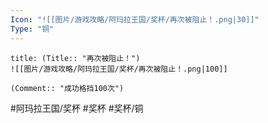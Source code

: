 ```yaml
---
Icon: "![[图片/游戏攻略/阿玛拉王国/奖杯/再次被阻止！.png|30]]"
Type: "铜"
---
```

```ad-common-bronze-trophy
title: (Title:: "再次被阻止！")
![[图片/游戏攻略/阿玛拉王国/奖杯/再次被阻止！.png|100]]

(Comment:: "成功格挡100次")
```

#阿玛拉王国/奖杯 #奖杯 #奖杯/铜
